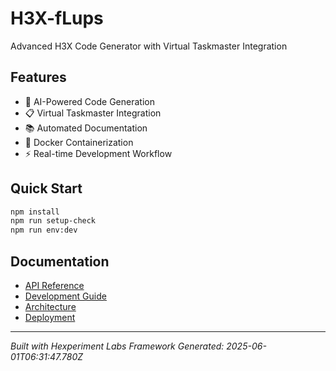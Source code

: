 # H3X-fLups

Advanced H3X Code Generator with Virtual Taskmaster Integration

## Features

- 🤖 AI-Powered Code Generation
- 📋 Virtual Taskmaster Integration  
- 📚 Automated Documentation
- 🐳 Docker Containerization
- ⚡ Real-time Development Workflow

## Quick Start

```bash
npm install
npm run setup-check
npm run env:dev
```

## Documentation

- [API Reference](docs/API_REFERENCE.md)
- [Development Guide](docs/DEVELOPMENT_GUIDE.md)
- [Architecture](docs/ARCHITECTURE.md)
- [Deployment](docs/DEPLOYMENT.md)

---

*Built with Hexperiment Labs Framework*
*Generated: 2025-06-01T06:31:47.780Z*
